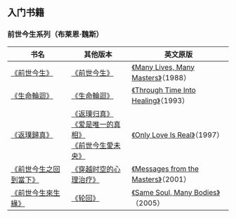 ## 入门书籍

### 前世今生系列（布莱恩·魏斯）

书名|其他版本|英文原版
---|---|---
[《前世今生》](https://book.douban.com/subject/2139687/)|[《前世今生》](https://book.douban.com/subject/3327830/)|[《Many Lives, Many Masters》](https://www.amazon.com/dp/0671657860)（1988）
[《生命輪迴》](https://book.douban.com/subject/2278308/)|[《生命輪迴》](https://book.douban.com/subject/1335301/)|[《Through Time Into Healing》](https://www.amazon.com/dp/0671867865/)（1993）
[《返璞歸真》](https://book.douban.com/subject/27052543/)|[《返璞归真》](https://book.douban.com/subject/3377058/)<br>[《爱是唯一的真相》](https://book.douban.com/subject/26873207/)<br>[《前世今生愛未央》](https://book.douban.com/subject/26940226/)|[《Only Love Is Real》](https://www.amazon.com/dp/0446672653/)（1997）
[《前世今生之回到當下》](https://book.douban.com/subject/1332027/)|[《穿越时空的心理治疗》](https://book.douban.com/subject/5936423/)|[《Messages from the Masters》](https://www.amazon.com/dp/B01BRUX0WQ)（2001）
[《前世今生來生緣》](https://book.douban.com/subject/2088773/)|[《轮回》](https://book.douban.com/subject/6714584/)|[《Same Soul, Many Bodies》](https://www.amazon.com/dp/0743264347)（2005）